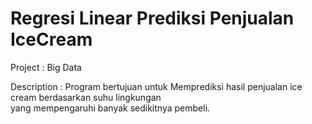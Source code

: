 # Regresi Linear Prediksi Penjualan IceCream
Project : Big Data

Description : Program bertujuan untuk Memprediksi hasil penjualan ice cream berdasarkan suhu lingkungan <br>
yang mempengaruhi banyak sedikitnya pembeli.
